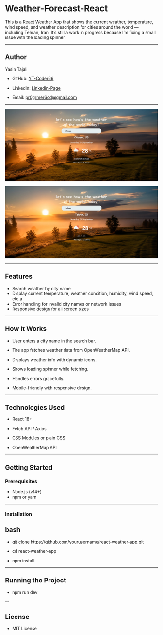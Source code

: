 # Weather-Forecast-React

This is a React Weather App that shows the current weather, temperature, wind speed, and weather description for cities around the world — including Tehran, Iran. It’s still a work in progress because I’m fixing a small issue with the loading spinner.

---

## Author

Yasin Tajali

- GitHub: [YT-Coder66](https://github.com/YT-coder66/)
    
- LinkedIn: [Linkedin-Page](https://www.linkedin.com/in/yasin-tajali-malek-jahan-reactdev/)

- Email: pr0grmer6cd@gmail.com


---

![Weather App Screenshot](./screenshots/weather-app2.png)

![Weather App Screenshot](./screenshots/weather-app.png)

---

## Features

- Search weather by city name
- Display current temperature, weather condition, humidity, wind speed, etc.a
- Error handling for invalid city names or network issues
- Responsive design for all screen sizes

---

## How It Works

- User enters a city name in the search bar.

- The app fetches weather data from OpenWeatherMap API.

- Displays weather info with dynamic icons.

- Shows loading spinner while fetching.

- Handles errors gracefully.

- Mobile-friendly with responsive design.

---

## Technologies Used

- React 18+

- Fetch API / Axios

- CSS Modules or plain CSS

-  OpenWeatherMap API

---

## Getting Started

### Prerequisites

- Node.js (v14+)
- npm or yarn

---

### Installation

## bash
- git clone https://github.com/yourusername/react-weather-app.git

- cd react-weather-app

- npm install

---

## Running the Project
- npm run dev

--

## License

- MIT License